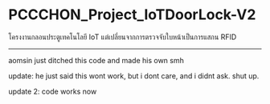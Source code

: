 # PCCCHON_Project_IoTDoorLock-V2
โครงงานกลอนประตูเทคโนโลยี IoT แต่เปลี่ยนจากการตรวจจับใบหน้าเป็นการแสกน RFID

---

aomsin just ditched this code and made his own smh

update: he just said this wont work, but i dont care, and i didnt ask. shut up. 

update 2: code works now
